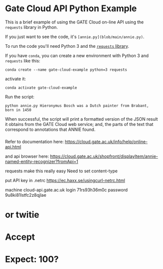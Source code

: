 # Gate Cloud API Python Example

This is a brief example of using the GATE Cloud on-line API
using the `requests` library in Python.

If you just want to see the code, it's `[annie.py](blob/main/annie.py)`.

To run the code you'll need
Python 3 and the [`requests` library](https://pypi.org/project/requests/).

If you have `conda`,
you can create a new environment with Python 3 and `requests` like this:

    conda create --name gate-cloud-example python=3 requests

activate it:

    conda activate gate-cloud-example

Run the script:

    python annie.py Hieronymus Bosch was a Dutch painter from Brabant, born in 1450

When successful, the script will
print a formatted version of the JSON result it obtains from the GATE Cloud web service; and,
the parts of the text that correspond to annotations that ANNIE found.

###

Refer to documentation here: https://cloud.gate.ac.uk/info/help/online-api.html

and api browser here:
https://cloud.gate.ac.uk/shopfront/displayItem/annie-named-entity-recognizer?fromApi=1

requests make this really easy
Need to set content-type

put API key in .netrc https://ec.haxx.se/usingcurl-netrc.html

machine cloud-api.gate.ac.uk
login 71rs93h36m0c
password 9u8ki81lstfc2z8qjlae


# or twitie

# Accept
# Expect: 100?

